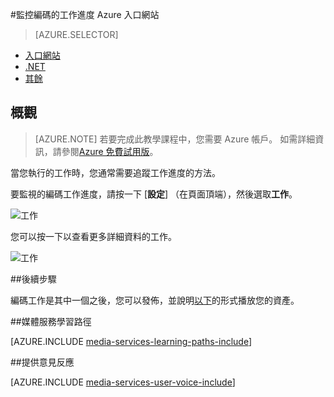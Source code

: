 <properties 
    pageTitle="監控編碼的工作進度 Azure 入口網站" 
    description="本教學課程中會引導您監控您的工作進度使用 Azure 入口網站的步驟。" 
    services="media-services" 
    documentationCenter="" 
    authors="juliako" 
    manager="erikre" 
    editor=""/>

<tags 
    ms.service="media-services" 
    ms.workload="media" 
    ms.tgt_pltfrm="na" 
    ms.devlang="na" 
    ms.topic="article" 
    ms.date="08/29/2016"  
    ms.author="juliako"/>

#<a name="monitor-encoding-job-progress-with-the-azure-portal"></a>監控編碼的工作進度 Azure 入口網站

> [AZURE.SELECTOR]
- [入口網站](media-services-portal-check-job-progress.md)
- [.NET](media-services-check-job-progress.md)
- [其餘](media-services-rest-check-job-progress.md)

## <a name="overview"></a>概觀

> [AZURE.NOTE] 若要完成此教學課程中，您需要 Azure 帳戶。 如需詳細資訊，請參閱[Azure 免費試用版](https://azure.microsoft.com/pricing/free-trial/)。 

當您執行的工作時，您通常需要追蹤工作進度的方法。 

要監視的編碼工作進度，請按一下 [**設定**] （在頁面頂端），然後選取**工作**。

![工作](./media/media-services-portal-vod-get-started/media-services-jobs.png)

您可以按一下以查看更多詳細資料的工作。

![工作](./media/media-services-portal-vod-get-started/media-services-job-progress2.png)

##<a name="next-steps"></a>後續步驟

編碼工作是其中一個之後，您可以發佈，並說明[以下](media-services-portal-publish.md)的形式播放您的資產。

##<a name="media-services-learning-paths"></a>媒體服務學習路徑

[AZURE.INCLUDE [media-services-learning-paths-include](../../includes/media-services-learning-paths-include.md)]

##<a name="provide-feedback"></a>提供意見反應

[AZURE.INCLUDE [media-services-user-voice-include](../../includes/media-services-user-voice-include.md)]

